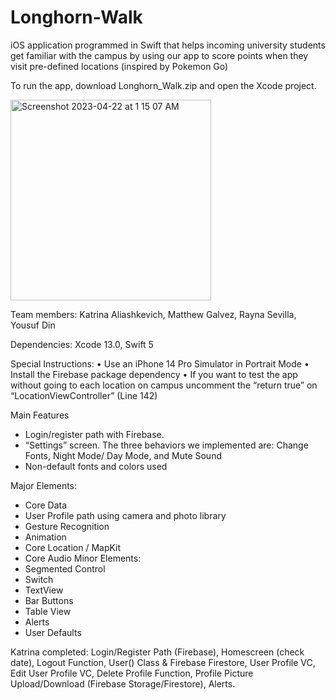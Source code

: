 # Longhorn-Walk
iOS application programmed in Swift that helps incoming university students get familiar with the campus by using our app to score points when they visit pre-defined locations (inspired by Pokemon Go)

To run the app, download Longhorn_Walk.zip and open the Xcode project.

<img width="321" alt="Screenshot 2023-04-22 at 1 15 07 AM" src="https://user-images.githubusercontent.com/113384816/233766320-7107f63e-c4dd-4e81-a569-a04f2ffeedb4.png">

Team members: Katrina Aliashkevich, Matthew Galvez, Rayna Sevilla, Yousuf Din

Dependencies: Xcode 13.0, Swift 5

Special Instructions: 
• Use an iPhone 14 Pro Simulator in Portrait Mode
• Install the Firebase package dependency 
• If you want to test the app without going to each location on campus uncomment the “return true” on “LocationViewController” (Line 142)


Main Features
* Login/register path with Firebase. 
* “Settings” screen. The three behaviors we implemented are:
Change Fonts, Night Mode/ Day Mode, and Mute Sound  
* Non-default fonts and colors used 


Major Elements: 
   * Core Data 
   * User Profile path using camera and photo library
   * Gesture Recognition 
   * Animation 
   * Core Location / MapKit 
   * Core Audio 
Minor Elements:
   * Segmented Control 
   * Switch
   * TextView
   * Bar Buttons
   * Table View 
   * Alerts 
   * User Defaults 


Katrina completed: Login/Register Path (Firebase), Homescreen (check date), Logout Function, User() Class & Firebase Firestore, User Profile VC, Edit User Profile VC, Delete Profile Function, Profile Picture Upload/Download (Firebase Storage/Firestore), Alerts.

